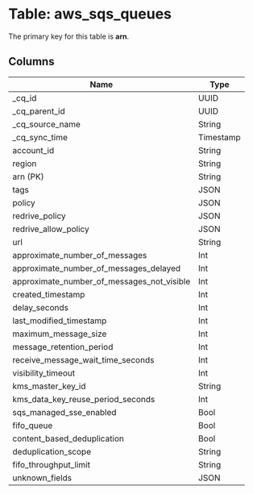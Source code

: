 # Table: aws_sqs_queues



The primary key for this table is **arn**.


## Columns
| Name          | Type          |
| ------------- | ------------- |
|_cq_id|UUID|
|_cq_parent_id|UUID|
|_cq_source_name|String|
|_cq_sync_time|Timestamp|
|account_id|String|
|region|String|
|arn (PK)|String|
|tags|JSON|
|policy|JSON|
|redrive_policy|JSON|
|redrive_allow_policy |JSON|
|url|String|
|approximate_number_of_messages|Int|
|approximate_number_of_messages_delayed|Int|
|approximate_number_of_messages_not_visible|Int|
|created_timestamp|Int|
|delay_seconds|Int|
|last_modified_timestamp|Int|
|maximum_message_size|Int|
|message_retention_period|Int|
|receive_message_wait_time_seconds|Int|
|visibility_timeout|Int|
|kms_master_key_id|String|
|kms_data_key_reuse_period_seconds|Int|
|sqs_managed_sse_enabled|Bool|
|fifo_queue|Bool|
|content_based_deduplication|Bool|
|deduplication_scope|String|
|fifo_throughput_limit|String|
|unknown_fields|JSON|